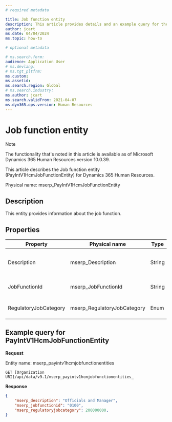 ```yaml
---
# required metadata

title: Job function entity
description: This article provides details and an example query for the Job function entity in Microsoft Dynamics 365 Human Resources.
author: jcart
ms.date: 04/04/2024
ms.topic: how-to

# optional metadata

# ms.search.form: 
audience: Application User
# ms.devlang: 
# ms.tgt_pltfrm: 
ms.custom: 
ms.assetid: 
ms.search.region: Global
# ms.search.industry: 
ms.author: jcart
ms.search.validFrom: 2021-04-07
ms.dyn365.ops.version: Human Resources
---
```


# Job function entity

> [!NOTE]
> The functionality that's noted in this article is available as of Microsoft Dynamics 365 Human Resources version 10.0.39.

This article describes the Job function entity (PayIntV1HcmJobFunctionEntity) for Dynamics 365 Human Resources.

Physical name: mserp\_PayIntV1HcmJobFunctionEntity

## Description

This entity provides information about the job function.

## Properties

| Property | Physical name | Type | Use | Description |
|---|---|---|---|---|
| Description | mserp\_Description | String | Read-only | The description of the job function. |
| JobFunctionId | mserp\_JobFunctionId | String | Read-only | The ID of the job function. |
| RegulatoryJobCategory | mserp\_RegulatoryJobCategory | Enum | Read-only | The category of the job. |

## Example query for PayIntV1HcmJobFunctionEntity

**Request**

Entity name: mserp\_payintv1hcmjobfunctionentities

```http 
GET [Organization URI]/api/data/v9.1/mserp_payintv1hcmjobfunctionentities_
```

**Response**

```json
{
    "mserp_description": "Officials and Manager",
    "mserp_jobfunctionid": "0100",
    "mserp_regulatoryjobcategory": 200000000,
}
```
